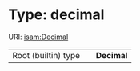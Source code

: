 
# Type: decimal




URI: [isam:Decimal](http://resource.isamples.org/schema/Decimal)

|  |  |  |
| --- | --- | --- |
| Root (builtin) type | | **Decimal** |
